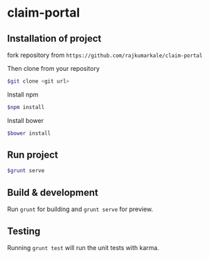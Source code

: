 # claim-portal

## Installation of project
fork repository from `https://github.com/rajkumarkale/claim-portal`

Then clone from your repository
``` sh
$git clone <git url>
```

Install npm
``` sh 
$npm install
```
Install bower
``` sh
$bower install
```
## Run project
``` sh
$grunt serve
```
## Build & development

Run `grunt` for building and `grunt serve` for preview.

## Testing

Running `grunt test` will run the unit tests with karma.
